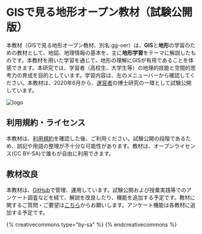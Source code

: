 # GISで見る地形オープン教材（試験公開版）
 本教材（GISで見る地形オープン教材、別名:gg-oer）は、**GIS**と**地形**の学習のための教材として、地図、地理情報の基本を、主に**地形学習**をテーマに解説したものです。本教材を用いた学習を通じて、地形の理解にGISが有用であることを体感できます。本研究では、学習者（高校生、大学生等）の地理的技能と空間的思考力の育成を目的としています。学習内容は、左のメニューバーから確認してください。本教材は、2020年6月から、[運営者](https://researchmap.jp/hyamauchi)の博士研究の一環として試験公開しています。

![logo](./home.gif)

## 利用規約・ライセンス
 本教材は、[利用規約](polciy.md)を確認した後、ご利用ください。試験公開の段階であるため、誤記や用語の整理が不十分な可能性があります。教材は、オープンライセンス(CC BY-SA)で誰もが自由に利用できます。

## 教材改良
 本教材は、[GitHub](https://github.com/gg-oer)で管理、運用しています。試験公開および授業実践等でのアンケート調査などを経て、解説を改良したり、機能を追加する予定です。教材に関するご質問・ご要望は[こちら](https://docs.google.com/forms/d/1gGuJKIRKAt1WpQgEDz21THcu3N_jeY3NDCdeCglyssI/edit?usp=sharing)からお願いします。アンケート機能は各教材に追加する予定です。

{% creativecommons type="by-sa" %}
{% endcreativecommons %}
